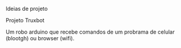 

Ideias de projeto

Projeto Truxbot

Um robo arduino que recebe comandos  de um probrama de celular (blootgh) ou browser (wifi).